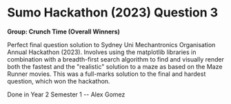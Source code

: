 # Sumo Hackathon (2023) Question 3
**Group: Crunch Time (Overall Winners)**


Perfect final question solution to Sydney Uni Mechantronics Organisation Annual Hackathon (2023). 
Involves using the matplotlib libraries in combination with a breadth-first search algorithm to find and visually render both the fastest and the "realistic" solution to a maze as based on the Maze Runner movies. 
This was a full-marks solution to the final and hardest question, which won the hackathon.

Done in Year 2 Semester 1
-- Alex Gomez
